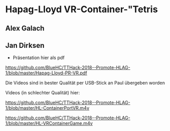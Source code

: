 
# Hapag-Lloyd VR-Container-"Tetris

## Alex Galach

## Jan Dirksen 


* Präsentation hier als pdf

https://github.com/BlueHC/TTHack-2018--Promote-HLAG-1/blob/master/Hapag-Lloyd-PR-VR.pdf


Die Videos sind in bester Qualität per USB-Stick an Paul übergeben worden

Videos (in schlechter Qualität) hier:

https://github.com/BlueHC/TTHack-2018--Promote-HLAG-1/blob/master/HL-ContainerPortVR.m4v

https://github.com/BlueHC/TTHack-2018--Promote-HLAG-1/blob/master/HL-VRContainerGame.m4v








